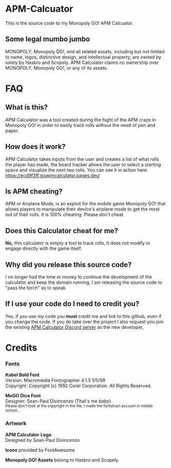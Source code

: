 # APM-Calcuator
This is the source code to my Monopoly GO! APM Calcuator.

## Some legal mumbo jumbo
MONOPOLY, Monopoly GO!, and all related assets, including but not limited to name, logos, distinctive design, and intellectual property, are owned by solely by Hasbro and Scopely. APM Calculator claims no ownership over MONOPOLY, Monopoly GO!, or any of its assets.

# FAQ

## What is this?
APM Calculator was a tool created during the hight of the APM craze in Monopoly GO! in order to easily track rolls without the need of pen and paper.

## How does it work?
APM Calculator takes inputs from the user and creates a list of what rolls the player has made, the board tracker allows the user to select a starting space and visualize the next two rolls.
You can see it in action here: https://ecd9f3ff.goapmcalculator.pages.dev/

## Is APM cheating?
APM or Airplane Mode, is an exploit for the mobile game Monopoly GO! that allows players to manipulate their device's airplane mode to get the most out of their rolls. It is 100% cheating. Please don't cheat.

## Does this Calculator cheat for me?
**No,** this calculator is simply a tool to track rolls, it does not modify or engage directly with the game itself.

## Why did you release this source code?
I no longer had the time or money to continue the development of the calculator and keep the domain running. I am releasing the source code to "pass the torch" so to speak.

## If I use your code do I need to credit you?
Yes, if you use my code you **must** credit me and link to this github, even if you change the code. If you do take over the project I also request you join the existing [APM Calculator Discord server](https://discord.com/invite/jPdmaFSAC2) as the new developer, 

# Credits

### Fonts

**Kabel Bold Font**<br />
Version: Macromedia Fontographer 4.1.3 1/5/99<br />
Copyright: Copyright (c) 1992 Corel Corporation. All Rights Reserved.<br />

**MoGO Dice Font**<br />
Designer: Sean-Paul Divincenzo (That's me *baby*)<br />
<sup>Please don't look at the copyright in the file, I made the fontstruct account in middle school...</sup>

### Artwork

**APM Calculator Logo**<br />
Designed by Sean-Paul Divincenzo<br />

**Icons** provided by FontAwesome

**Monopoly GO! Assets** belong to Hasbro and Scopely.
